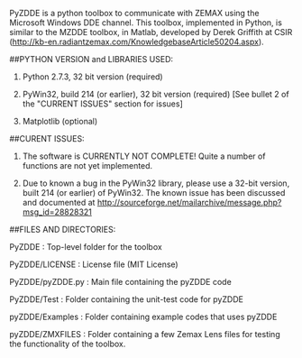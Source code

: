 PyZDDE is a python toolbox to communicate with ZEMAX using the Microsoft Windows DDE channel. This toolbox, implemented in Python, is similar to the MZDDE toolbox, in Matlab, developed by Derek Griffith at CSIR (http://kb-en.radiantzemax.com/KnowledgebaseArticle50204.aspx).



##PYTHON VERSION and LIBRARIES USED:

1.   Python 2.7.3, 32 bit version (required)

2.   PyWin32, build 214 (or earlier), 32 bit version (required) [See bullet 2 of the "CURRENT ISSUES" section for issues] 

3.   Matplotlib (optional)


##CURENT ISSUES:

1.   The software is CURRENTLY NOT COMPLETE! Quite a number of functions are not yet implemented.

2.   Due to known a bug in the PyWin32 library, please use a 32-bit version, built 214 (or earlier) of PyWin32. The known issue has been discussed and documented at http://sourceforge.net/mailarchive/message.php?msg_id=28828321


##FILES AND DIRECTORIES:

PyZDDE                     : Top-level folder for the toolbox

PyZDDE/LICENSE      : License file (MIT License)

PyZDDE/pyZDDE.py   : Main file containing the pyZDDE code

PyZDDE/Test             : Folder containing the unit-test code for pyZDDE 

pyZDDE/Examples     : Folder containing example codes that uses pyZDDE

pyZDDE/ZMXFILES    : Folder containing a few Zemax Lens files for testing the functionality of the toolbox.


